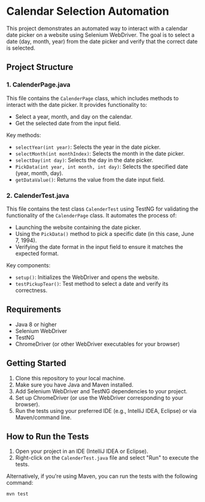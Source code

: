 # Calendar Selection Automation

This project demonstrates an automated way to interact with a calendar date picker on a website using Selenium WebDriver. The goal is to select a date (day, month, year) from the date picker and verify that the correct date is selected.

## Project Structure

### 1. **CalenderPage.java**
This file contains the `CalenderPage` class, which includes methods to interact with the date picker. It provides functionality to:

- Select a year, month, and day on the calendar.
- Get the selected date from the input field.

Key methods:
- `selectYear(int year)`: Selects the year in the date picker.
- `selectMonth(int monthIndex)`: Selects the month in the date picker.
- `selectDay(int day)`: Selects the day in the date picker.
- `PickData(int year, int month, int day)`: Selects the specified date (year, month, day).
- `getDataValue()`: Returns the value from the date input field.

### 2. **CalenderTest.java**
This file contains the test class `CalenderTest` using TestNG for validating the functionality of the `CalenderPage` class. It automates the process of:

- Launching the website containing the date picker.
- Using the `PickData()` method to pick a specific date (in this case, June 7, 1994).
- Verifying the date format in the input field to ensure it matches the expected format.

Key components:
- `setup()`: Initializes the WebDriver and opens the website.
- `testPickupTear()`: Test method to select a date and verify its correctness.

## Requirements

- Java 8 or higher
- Selenium WebDriver
- TestNG
- ChromeDriver (or other WebDriver executables for your browser)

## Getting Started

1. Clone this repository to your local machine.
2. Make sure you have Java and Maven installed.
3. Add Selenium WebDriver and TestNG dependencies to your project.
4. Set up ChromeDriver (or use the WebDriver corresponding to your browser).
5. Run the tests using your preferred IDE (e.g., IntelliJ IDEA, Eclipse) or via Maven/command line.

## How to Run the Tests

1. Open your project in an IDE (IntelliJ IDEA or Eclipse).
2. Right-click on the `CalenderTest.java` file and select "Run" to execute the tests.

Alternatively, if you're using Maven, you can run the tests with the following command:

```bash
mvn test
